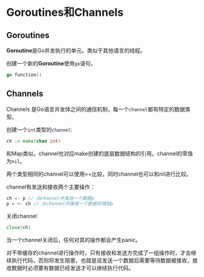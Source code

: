 # Goroutines和Channels

## Goroutines

**Goroutine**是Go并发执行的单元。类似于其他语言的线程。

创建一个新的**Goroutine**使用`go`语句。

```go
go function()
```



## Channels

Channels 是Go语言并发体之间的通信机制，每一个`channel`都有特定的数据类型。

创建一个`int`类型的`channel`:

```go
ch := make(chan int)
```

和Map类似，channel也对应make创建的底层数据结构的引用。channel的零值为`nil`。

两个类型相同的channel可以使用==比较，同时channel也可以和nil进行比较。

channel有发送和接收两个主要操作：

```go
ch <- p // 向channel中发送一个数据p
p = <- ch // 从channel中接收一个数据存储到p
```

关闭channel

```go
close(ch)
```

当一个channel关闭后，任何对其的操作都会产生panic。

对不带缓存的channel进行操作时，只有接收和发送方完成了一组操作时，才会继续执行代码，否则将发生阻塞，也就是说发送一个数据后需要等待数据被接收，接收数据时必须要有数据已经发送才可以继续执行代码。